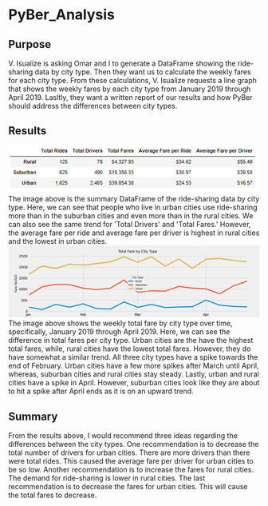 # PyBer_Analysis
## Purpose
V. Isualize is asking Omar and I to generate a DataFrame showing the ride-sharing data by city type. Then they want us to calculate the weekly fares for each city type. From these calculations, V. Isualize requests a line graph that shows the weekly fares by each city type from January 2019 through April 2019. Lasltly, they want a written report of our results and how PyBer should address the differences between city types.
## Results
![Summary DataFrame](analysis/Summary_DataFrame.PNG)\
The image above is the summary DataFrame of the ride-sharing data by city type. Here, we can see that people who live in urban cities use ride-sharing more than in the suburban cities and even more than in the rural cities. We can also see the same trend for 'Total Drivers' and 'Total Fares.' However, the average fare per ride and average fare per driver is highest in rural cities and the lowest in urban cities.\
![Total Fare by City Type](analysis/PyBer_fare_summary.png)\
The image above shows the weekly total fare by city type over time, specifically, January 2019 through April 2019. Here, we can see the difference in total fares per city type. Urban cities are the have the highest total fares, while, rural cities have the lowest total fares. However, they do have somewhat a similar trend. All three city types have a spike towards the end of February. Urban cities have a few more spikes after March until April, whereas, suburban cities and rural cities stay steady. Lastly, urban and rural cities have a spike in April. However, suburban cities look like they are about to hit a spike after April ends as it is on an upward trend.
## Summary
From the results above, I would recommend three ideas regarding the differences between the city types. One recommendation is to decrease the total number of drivers for urban cities. There are more drivers than there were total rides. This caused the average fare per driver for urban cities to be so low. Another recommendation is to increase the fares for rural cities. The demand for ride-sharing is lower in rural cities. The last recommendation is to decrease the fares for urban cities. This will cause the total fares to decrease.

